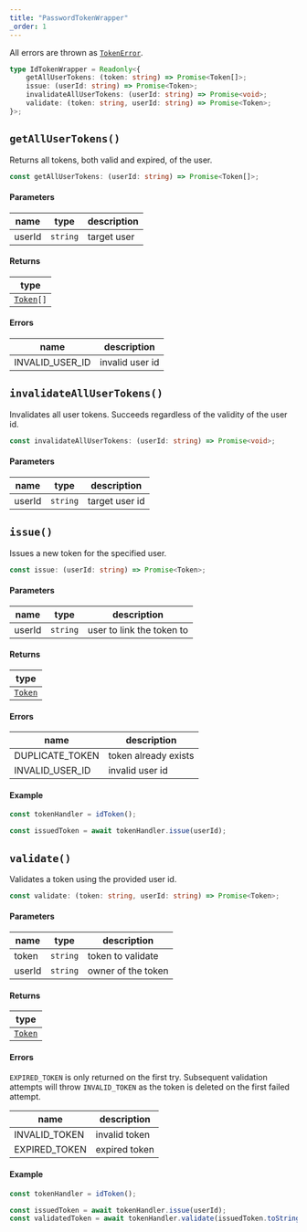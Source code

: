 ```yaml
---
title: "PasswordTokenWrapper"
_order: 1
---
```


All errors are thrown as [`TokenError`](/tokens/reference/tokenerror).

```ts
type IdTokenWrapper = Readonly<{
	getAllUserTokens: (token: string) => Promise<Token[]>;
	issue: (userId: string) => Promise<Token>;
	invalidateAllUserTokens: (userId: string) => Promise<void>;
	validate: (token: string, userId: string) => Promise<Token>;
}>;
```

## `getAllUserTokens()`

Returns all tokens, both valid and expired, of the user.

```ts
const getAllUserTokens: (userId: string) => Promise<Token[]>;
```

#### Parameters

| name   | type     | description |
| ------ | -------- | ----------- |
| userId | `string` | target user |

#### Returns

| type                                   |
| -------------------------------------- |
| [`Token`](/tokens/reference/token)`[]` |

#### Errors

| name            | description     |
| --------------- | --------------- |
| INVALID_USER_ID | invalid user id |

## `invalidateAllUserTokens()`

Invalidates all user tokens. Succeeds regardless of the validity of the user id.

```ts
const invalidateAllUserTokens: (userId: string) => Promise<void>;
```

#### Parameters

| name   | type     | description    |
| ------ | -------- | -------------- |
| userId | `string` | target user id |

## `issue()`

Issues a new token for the specified user.

```ts
const issue: (userId: string) => Promise<Token>;
```

#### Parameters

| name   | type     | description               |
| ------ | -------- | ------------------------- |
| userId | `string` | user to link the token to |

#### Returns

| type                               |
| ---------------------------------- |
| [`Token`](/tokens/reference/token) |

#### Errors

| name            | description          |
| --------------- | -------------------- |
| DUPLICATE_TOKEN | token already exists |
| INVALID_USER_ID | invalid user id      |

#### Example

```ts
const tokenHandler = idToken();

const issuedToken = await tokenHandler.issue(userId);
```

## `validate()`

Validates a token using the provided user id.

```ts
const validate: (token: string, userId: string) => Promise<Token>;
```

#### Parameters

| name   | type     | description        |
| ------ | -------- | ------------------ |
| token  | `string` | token to validate  |
| userId | `string` | owner of the token |

#### Returns

| type                               |
| ---------------------------------- |
| [`Token`](/tokens/reference/token) |

#### Errors

`EXPIRED_TOKEN` is only returned on the first try. Subsequent validation attempts will throw `INVALID_TOKEN` as the token is deleted on the first failed attempt.

| name          | description   |
| ------------- | ------------- |
| INVALID_TOKEN | invalid token |
| EXPIRED_TOKEN | expired token |

#### Example

```ts
const tokenHandler = idToken();

const issuedToken = await tokenHandler.issue(userId);
const validatedToken = await tokenHandler.validate(issuedToken.toString());
```
